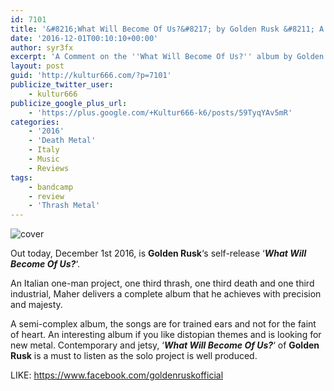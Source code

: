 ```yaml
---
id: 7101
title: '&#8216;What Will Become Of Us?&#8217; by Golden Rusk &#8211; A Comment'
date: '2016-12-01T00:10:10+00:00'
author: syr3fx
excerpt: 'A Comment on the ''What Will Become Of Us?'' album by Golden Rusk (2016).'
layout: post
guid: 'http://kultur666.com/?p=7101'
publicize_twitter_user:
    - kultur666
publicize_google_plus_url:
    - 'https://plus.google.com/+Kultur666-k6/posts/59TyqYAv5mR'
categories:
    - '2016'
    - 'Death Metal'
    - Italy
    - Music
    - Reviews
tags:
    - bandcamp
    - review
    - 'Thrash Metal'
---
```


![cover](http://localhost:8080/wp-content/uploads/2016/11/cover2.jpg)

Out today, December 1st 2016, is **Golden Rusk**‘s self-release ‘***What Will Become Of Us?***‘.

An Italian one-man project, one third thrash, one third death and one third industrial, Maher delivers a complete album that he achieves with precision and majesty.

A semi-complex album, the songs are for trained ears and not for the faint of heart. An interesting album if you like distopian themes and is looking for new metal. Contemporary and jetsy, ‘***What Will Become Of Us?***‘ of **Golden Rusk** is a must to listen as the solo project is well produced.

LIKE: <https://www.facebook.com/goldenruskofficial>